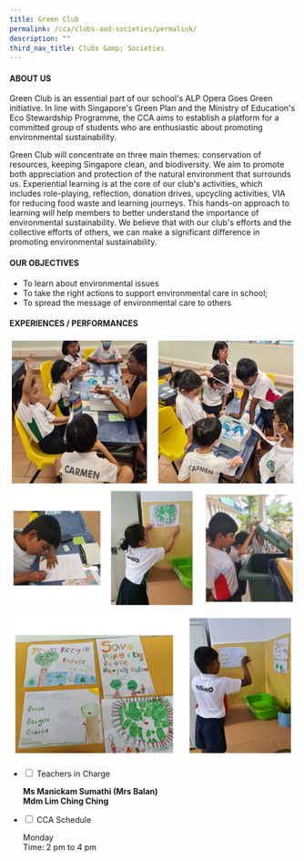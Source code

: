 ```yaml
---
title: Green Club
permalink: /cca/clubs-and-societies/permalink/
description: ""
third_nav_title: Clubs &amp; Societies
---
```

<h4><strong>ABOUT US</strong></h4>
<p>   

Green Club is an essential part of our school's ALP Opera Goes Green initiative. In line with Singapore's Green Plan and the Ministry of Education's Eco Stewardship Programme, the CCA aims to establish a platform for a committed group of students who are enthusiastic about promoting environmental sustainability.

Green Club will concentrate on three main themes: conservation of resources, keeping Singapore clean, and biodiversity. We aim to promote both appreciation and protection of the natural environment that surrounds us. Experiential learning is at the core of our club's activities, which includes role-playing, reflection, donation drives, upcycling activities, VIA for reducing food waste and learning journeys. This hands-on approach to learning will help members to better understand the importance of environmental sustainability. We believe that with our club's efforts and the collective efforts of others, we can make a significant difference in promoting environmental sustainability.</p>
<h4><strong>OUR OBJECTIVES</strong></h4>
<ul>
<li>To learn about environmental issues</li>
<li>To take the right actions to support environmental care in school;</li>
<li>To spread the message of environmental care to others</li>
</ul>
<h4><strong>EXPERIENCES / PERFORMANCES</strong></h4>
<img src="/images/green_1.jpg"><br>
<img src="/images/green_2.jpg"><br>
<img src="/images/green_3.jpg"><br>

<ul class="jekyllcodex_accordion">
<li><input id="accordion1" type="checkbox"> <label for="accordion1">Teachers in Charge</label>
<div>
<p><strong>Ms Manickam Sumathi (Mrs Balan)<br>Mdm Lim Ching Ching</strong></p>
</div>
</li>
<li><input id="accordion2" type="checkbox"> <label for="accordion2">CCA Schedule</label>
<div>
<p>Monday<br>Time: 2 pm to 4 pm<br></p>
</div>
</li>
</ul>